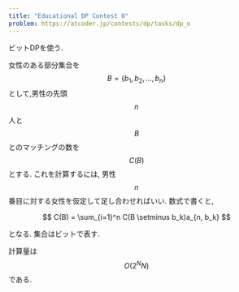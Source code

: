 ```yaml
---
title: "Educational DP Contest O"
problem: https://atcoder.jp/contests/dp/tasks/dp_o
---
```

ビットDPを使う.

女性のある部分集合を $$ B = \{ b_1, b_2, \dots, b_n \} $$ として,男性の先頭 $$ n $$ 人と $$ B $$ とのマッチングの数を $$ C(B) $$ とする. これを計算するには, 男性 $$ n $$ 番目に対する女性を仮定して足し合わせればいい. 数式で書くと,

$$
C(B) = \sum_{i=1}^n C(B \setminus b_k)a_{n, b_k}
$$

となる. 集合はビットで表す.

計算量は $$ O(2^N N) $$ である.
